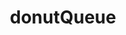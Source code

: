 ---
title: donutQueue
name: DonutQueue
desc: DonutQueue ist hier
category: Backend
language: Java, Spring Boot
datum: 2021
img:
link: https://github.com/JoKraken/DonutQueue
---